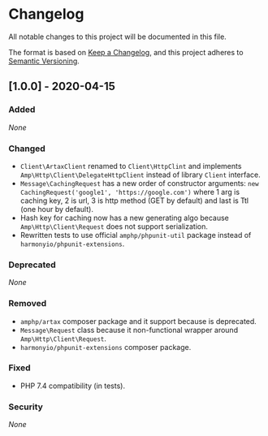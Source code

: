 # Changelog

All notable changes to this project will be documented in this file.

The format is based on [Keep a Changelog](https://keepachangelog.com/en/1.0.0/),
and this project adheres to [Semantic Versioning](https://semver.org/spec/v2.0.0.html).

## [1.0.0] - 2020-04-15

### Added

*None*

### Changed

* `Client\ArtaxClient` renamed to `Client\HttpClint` and implements `Amp\Http\Client\DelegateHttpClient` instead of library `Client` interface.
* `Message\CachingRequest` has a new order of constructor arguments: `new CachingRequest('google1', 'https://google.com')` where 1 arg is caching key, 2 is url, 3 is http method (GET by default) and last is Ttl (one hour by default).
* Hash key for caching now has a new generating algo because `Amp\Http\Client\Request` does not support serialization.
* Rewritten tests to use official `amphp/phpunit-util` package instead of `harmonyio/phpunit-extensions`.    

### Deprecated

*None*

### Removed

* `amphp/artax` composer package and it support because is deprecated.
* `Message\Request` class because it non-functional wrapper around `Amp\Http\Client\Request`.
* `harmonyio/phpunit-extensions` composer package. 

### Fixed

* PHP 7.4 compatibility (in tests).

### Security

*None*
